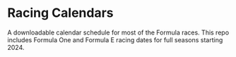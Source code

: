 # Racing Calendars
A downloadable calendar schedule for most of the Formula races. This repo includes Formula One and Formula E racing dates for full seasons starting 2024.
